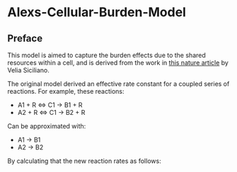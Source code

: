 # Alexs-Cellular-Burden-Model
## Preface
This model is aimed to capture the burden effects due to the shared resources within a cell, and is derived from the work in [this nature article](https://www.nature.com/articles/s41467-020-18392-x) by Velia Siciliano.

The original model derived an effective rate constant for a coupled series of reactions. For example, these reactions:
* A1 + R <=> C1 -> B1 + R
* A2 + R <=> C1 -> B2 + R

Can be approximated with:
* A1 -> B1
* A2 -> B2

By calculating that the new reaction rates as follows:
